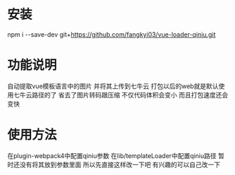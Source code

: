 # 安装
npm i --save-dev git+https://github.com/fangkyi03/vue-loader-qiniu.git

# 功能说明
自动提取vue模板语言中的图片 并将其上传到七牛云 打包以后的web就是默认使用七牛云路径的了 省去了图片转码跟压缩 不仅代码体积会变小 而且打包速度还会变快

# 使用方法
在plugin-webpack4中配置qiniu参数
在lib/templateLoader中配置qiniu路径
暂时还没有将其放到参数里面 所以先直接这样改一下吧 有兴趣的可以自己改一下

